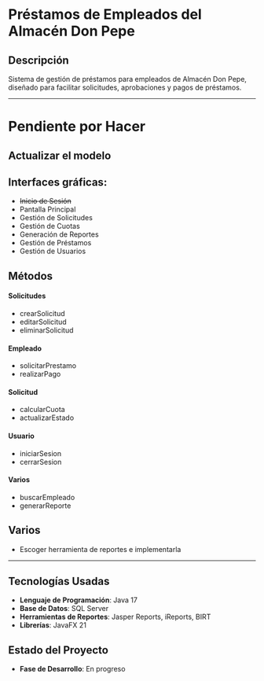 # Préstamos de Empleados del Almacén Don Pepe

## Descripción

Sistema de gestión de préstamos para empleados de Almacén Don Pepe, diseñado para facilitar solicitudes, aprobaciones y pagos de préstamos.


------------


# Pendiente por Hacer

## Actualizar el modelo

## Interfaces gráficas:
- ~~Inicio de Sesión~~
- Pantalla Principal
- Gestión de Solicitudes
- Gestión de Cuotas
- Generación de Reportes
- Gestión de Préstamos
- Gestión de Usuarios

## Métodos 

#### Solicitudes
- crearSolicitud
- editarSolicitud
- eliminarSolicitud

#### Empleado
- solicitarPrestamo
- realizarPago

#### Solicitud
- calcularCuota
- actualizarEstado

#### Usuario
- iniciarSesion
- cerrarSesion

#### Varios
- buscarEmpleado
- generarReporte

## Varios
- Escoger herramienta de reportes e implementarla

------------

## Tecnologías Usadas

- **Lenguaje de Programación**: Java 17
- **Base de Datos**: SQL Server
- **Herramientas de Reportes**: Jasper Reports, iReports, BIRT
- **Librerías**: JavaFX 21

## Estado del Proyecto

- **Fase de Desarrollo**: En progreso
